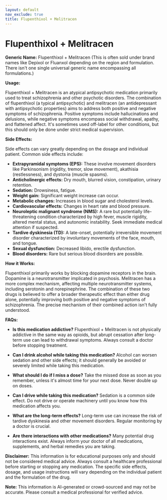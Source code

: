 ```yaml
---
layout: default
nav_exclude: true
title: Flupenthixol + Melitracen
---
```


# Flupenthixol + Melitracen

**Generic Name:** Flupenthixol + Melitracen (This is often sold under brand names like Depixol or Fluanxol depending on the region and formulation.  There isn't one single universal generic name encompassing all formulations.)


**Usage:**

Flupenthixol + Melitracen is an atypical antipsychotic medication primarily used to treat schizophrenia and other psychotic disorders.  The combination of flupenthixol (a typical antipsychotic) and melitracen (an antidepressant with antipsychotic properties) aims to address both positive and negative symptoms of schizophrenia.  Positive symptoms include hallucinations and delusions, while negative symptoms encompass social withdrawal, apathy, and flattened affect.  It's sometimes used off-label for other conditions, but this should only be done under strict medical supervision.


**Side Effects:**

Side effects can vary greatly depending on the dosage and individual patient. Common side effects include:

* **Extrapyramidal symptoms (EPS):** These involve movement disorders like Parkinsonism (rigidity, tremor, slow movement), akathisia (restlessness), and dystonia (muscle spasms).
* **Anticholinergic effects:** Dry mouth, blurred vision, constipation, urinary retention.
* **Sedation:** Drowsiness, fatigue.
* **Weight gain:** Significant weight increase can occur.
* **Metabolic changes:** Increases in blood sugar and cholesterol levels.
* **Cardiovascular effects:**  Changes in heart rate and blood pressure.
* **Neuroleptic malignant syndrome (NMS):** A rare but potentially life-threatening condition characterized by high fever, muscle rigidity, altered mental status, and autonomic instability.  Seek immediate medical attention if suspected.
* **Tardive dyskinesia (TD):**  A late-onset, potentially irreversible movement disorder characterized by involuntary movements of the face, mouth, and tongue.
* **Sexual dysfunction:** Decreased libido, erectile dysfunction.
* **Blood disorders:**  Rare but serious blood disorders are possible.


**How it Works:**

Flupenthixol primarily works by blocking dopamine receptors in the brain.  Dopamine is a neurotransmitter implicated in psychosis.  Melitracen has a more complex mechanism, affecting multiple neurotransmitter systems, including serotonin and norepinephrine.  The combination of these two drugs is believed to offer a broader therapeutic effect than either drug alone, potentially improving both positive and negative symptoms of schizophrenia.  The precise mechanism of their combined action isn't fully understood.


**FAQs:**

* **Is this medication addictive?**  Flupenthixol + Melitracen is not physically addictive in the same way as opioids, but abrupt cessation after long-term use can lead to withdrawal symptoms.  Always consult a doctor before stopping treatment.

* **Can I drink alcohol while taking this medication?**  Alcohol can worsen sedation and other side effects; it should generally be avoided or severely limited while taking this medication.

* **What should I do if I miss a dose?**  Take the missed dose as soon as you remember, unless it's almost time for your next dose.  Never double up on doses.

* **Can I drive while taking this medication?**  Sedation is a common side effect.  Do not drive or operate machinery until you know how this medication affects you.

* **What are the long-term effects?**  Long-term use can increase the risk of tardive dyskinesia and other movement disorders. Regular monitoring by a doctor is crucial.

* **Are there interactions with other medications?**  Many potential drug interactions exist.  Always inform your doctor of all medications, supplements, and herbal remedies you are taking.


**Disclaimer:** This information is for educational purposes only and should not be considered medical advice.  Always consult a healthcare professional before starting or stopping any medication.  The specific side effects, dosage, and usage instructions will vary depending on the individual patient and the formulation of the drug.


**Note:** This information is AI-generated or crowd-sourced and may not be accurate. Please consult a medical professional for verified advice.